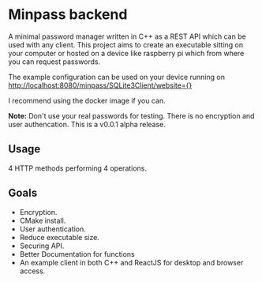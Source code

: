 # Minpass backend

A minimal password manager written in C++ as a REST API which can be used with any client. This project aims to create an executable sitting on your computer or hosted on a device like raspberry pi which from where you can request passwords.

The example configuration can be used on your device running on <http://localhost:8080/minpass/SQLite3Client/website={}>

I recommend using the docker image if you can.

**Note:** Don't use your real passwords for testing. There is no encryption and user authencation. This is a v0.0.1 alpha release.

## Usage

4 HTTP methods performing 4 operations.

<!-- Todo: Add video demos -->
<!-- Show postman -->
<!-- Show corresponding curl and powershell commands -->

## Goals

- Encryption.
- CMake install.
- User authentication.
- Reduce executable size.
- Securing API.
- Better Documentation for functions
- An example client in both C++ and ReactJS for desktop and browser access.
